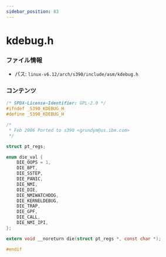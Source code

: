 ```yaml
---
sidebar_position: 83
---
```

# kdebug.h

### ファイル情報

- パス: `linux-v6.12/arch/s390/include/asm/kdebug.h`

### コンテンツ

```h
/* SPDX-License-Identifier: GPL-2.0 */
#ifndef _S390_KDEBUG_H
#define _S390_KDEBUG_H

/*
 * Feb 2006 Ported to s390 <grundym@us.ibm.com>
 */

struct pt_regs;

enum die_val {
	DIE_OOPS = 1,
	DIE_BPT,
	DIE_SSTEP,
	DIE_PANIC,
	DIE_NMI,
	DIE_DIE,
	DIE_NMIWATCHDOG,
	DIE_KERNELDEBUG,
	DIE_TRAP,
	DIE_GPF,
	DIE_CALL,
	DIE_NMI_IPI,
};

extern void __noreturn die(struct pt_regs *, const char *);

#endif

```
